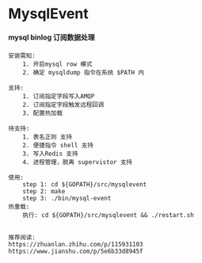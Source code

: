 # MysqlEvent

#### mysql binlog 订阅数据处理

    安装需知:
        1. 开启mysql row 模式
        2. 确定 mysqldump 指令在系统 $PATH 内
     
    支持:
        1. 订阅指定字段写入AMQP
        2. 订阅指定字段触发远程回调
        3. 配置热加载
    
    待支持:
        1. 表名正则 支持
        2. 便捷指令 shell 支持
        3. 写入Redis 支持
        4. 进程管理，脱离 supervistor 支持
        
    使用:
        step 1: cd ${GOPATH}/src/mysqlevent
        step 2: make
        step 3: ./bin/mysql-event
    热重载:
        执行: cd ${GOPATH}/src/mysqlevent && ./restart.sh
        
        
    推荐阅读:
    https://zhuanlan.zhihu.com/p/115931103
    https://www.jianshu.com/p/5e6b33d8945f
